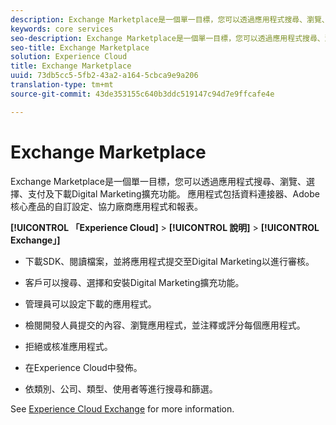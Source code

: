 ```yaml
---
description: Exchange Marketplace是一個單一目標，您可以透過應用程式搜尋、瀏覽、選擇、支付及下載Digital Marketing擴充功能。 應用程式包括資料連接器、Adobe核心產品的自訂設定、協力廠商應用程式和報表。
keywords: core services
seo-description: Exchange Marketplace是一個單一目標，您可以透過應用程式搜尋、瀏覽、選擇、支付及下載Digital Marketing擴充功能。 應用程式包括資料連接器、Adobe核心產品的自訂設定、協力廠商應用程式和報表。
seo-title: Exchange Marketplace
solution: Experience Cloud
title: Exchange Marketplace
uuid: 73db5cc5-5fb2-43a2-a164-5cbca9e9a206
translation-type: tm+mt
source-git-commit: 43de353155c640b3ddc519147c94d7e9ffcafe4e

---
```



# Exchange Marketplace

Exchange Marketplace是一個單一目標，您可以透過應用程式搜尋、瀏覽、選擇、支付及下載Digital Marketing擴充功能。 應用程式包括資料連接器、Adobe核心產品的自訂設定、協力廠商應用程式和報表。

**[!UICONTROL 「Experience Cloud]** > **[!UICONTROL 說明]** > **[!UICONTROL Exchange」]**

* 下載SDK、閱讀檔案，並將應用程式提交至Digital Marketing以進行審核。

* 客戶可以搜尋、選擇和安裝Digital Marketing擴充功能。

* 管理員可以設定下載的應用程式。

* 檢閱開發人員提交的內容、瀏覽應用程式，並注釋或評分每個應用程式。

* 拒絕或核准應用程式。

* 在Experience Cloud中發佈。

* 依類別、公司、類型、使用者等進行搜尋和篩選。

See [Experience Cloud Exchange](https://exchange.adobe.com/experiencecloud.html) for more information.

